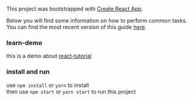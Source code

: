 This project was bootstrapped with [Create React App](https://github.com/facebookincubator/create-react-app).

Below you will find some information on how to perform common tasks.<br>
You can find the most recent version of this guide [here](https://github.com/facebookincubator/create-react-app/blob/master/packages/react-scripts/template/README.md).
### learn-demo
this is a demo about [react-tutorial](https://reactjs.org/tutorial/tutorial.html)
### install and run
use `npm install` or `yarn` to install <br>
then use `npm start` or `yarn start` to run this project
